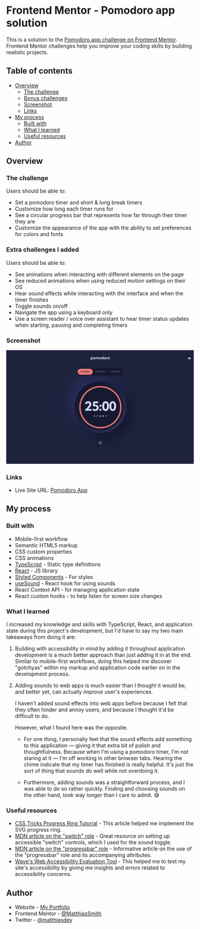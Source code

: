 # Frontend Mentor - Pomodoro app solution

This is a solution to the [Pomodoro app challenge on Frontend Mentor](https://www.frontendmentor.io/challenges/pomodoro-app-KBFnycJ6G). Frontend Mentor challenges help you improve your coding skills by building realistic projects. 

## Table of contents

- [Overview](#overview)
  - [The challenge](#the-challenge)
  - [Bonus challenges](#bonus-challenges-for-myself)
  - [Screenshot](#screenshot)
  - [Links](#links)
- [My process](#my-process)
  - [Built with](#built-with)
  - [What I learned](#what-i-learned)
  - [Useful resources](#useful-resources)
- [Author](#author)

## Overview

### The challenge

Users should be able to:

- Set a pomodoro timer and short & long break timers
- Customize how long each timer runs for
- See a circular progress bar that represents how far through their timer they are
- Customize the appearance of the app with the ability to set preferences for colors and fonts

### Extra challenges I added

Users should be able to:

- See animations when interacting with different elements on the page
- See reduced animations when using reduced motion settings on their OS
- Hear sound effects while interacting with the interface and when the timer finishes
- Toggle sounds on/off
- Navigate the app using a keyboard only
- Use a screen reader / voice over assistant to hear timer status updates when starting, pausing and completing timers

### Screenshot

![](./screenshots/pomodoro-screenshot.jpg)

### Links

<!-- - Solution URL: [Add solution URL here](https://your-solution-url.com) -->
- Live Site URL: [Pomodoro App](https://pomodoro-matthiassmith.vercel.app)

## My process

### Built with

- Mobile-first workflow
- Semantic HTML5 markup
- CSS custom properties
- CSS animations
- [TypeScript](https://www.typescriptlang.org/) - Static type definitions
- [React](https://reactjs.org/) - JS library
- [Styled Components](https://styled-components.com/) - For styles
- [useSound](https://www.npmjs.com/package/use-sound) - React hook for using sounds
- React Context API - for managing application state
- React custom hooks - to help listen for screen size changes

### What I learned

I increased my knowledge and skills with TypeScript, React, and application state during this project's development, but I'd have to say my two main takeaways from doing it are:

1. Building with accessibility in mind by adding it throughout application development is a much better approach than just adding it in at the end. Similar to mobile-first workflows, doing this helped me discover "gotchyas" within my markup and application code earlier on in the development process.
2. Adding sounds to web apps is much easier than I thought it would be, and better yet, can actually *improve* user's experiences.

    I haven't added sound effects into web apps before because I felt that they often hinder and annoy users, and because I thought it'd be difficult to do.
    
    However, what I found here was the opposite. 
    
    - For one thing, I personally feel that the sound effects add something to this application — giving it that extra bit of polish and thoughtfulness. Because when I'm using a pomodoro timer, I'm not staring at it — I'm off working in other browser tabs. Hearing the chime indicate that my timer has finished is really helpful. It's just the sort of thing that sounds do well while not overdoing it.
    
    - Furthermore, adding sounds was a straightforward process, and I was able to do so rather quickly. Finding and choosing sounds on the other hand, took way longer than I care to admit. 😅  

### Useful resources

- [CSS Tricks Progress Ring Tutorial](https://css-tricks.com/building-progress-ring-quickly/) - This article helped me implement the SVG progress ring.
- [MDN article on the "switch" role](https://developer.mozilla.org/en-US/docs/Web/Accessibility/ARIA/Roles/Switch_role) - Great resource on setting up accessible "switch" controls, which I used for the sound toggle.
- [MDN article on the "progressbar" role](https://developer.mozilla.org/en-US/docs/Web/Accessibility/ARIA/ARIA_Techniques/Using_the_progressbar_role) - Informative article on the use of the "progressbar" role and its accompanying attributes.
- [Wave's Web Accessibility Evaluation Tool](https://wave.webaim.org/) - This helped me to test my site's accessibility by giving me insights and errors related to accessibility concerns.

## Author

- Website - [My Portfolio](https://portfolio-matthiassmith.vercel.app)
- Frontend Mentor - [@MatthiasSmith](https://www.frontendmentor.io/profile/MatthiasSmith)
- Twitter - [@matthiasdev](https://twitter.com/matthiasdev)

